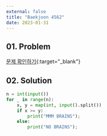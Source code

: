 ```yaml
---
external: false
title: "Baekjoon 4562"
date: 2023-01-31
---
```


## 01. Problem

[문제 확인하기](https://www.acmicpc.net/problem/4562){:target="_blank"}

## 02. Solution

```Python
n = int(input())
for _ in range(n):
    x, y = map(int, input().split())
    if x >= y:
        print("MMM BRAINS");
    else:
        print("NO BRAINS");
```
